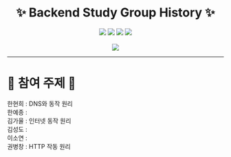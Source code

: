 
<h1 align="center"> ✨ Backend Study Group History ✨</h1>
<p align="center">
<img src="https://img.shields.io/badge/ORACLE-F80000?style=flat&logo=oracle&logoColor=white"/> <img src="https://img.shields.io/badge/Git-181717?style=flat&logo=github&logoColor=white"/> <img src="https://img.shields.io/badge/JAVA-E84D3D?style=flat&logo=joplin&logoColor=white"/> <img src="https://img.shields.io/badge/Js-F7DF1E?style=flat&logo=javascript&logoColor=white"/><br>
<br>
<img src="https://github.com/gayulz/BackEndRoadMap/assets/109029219/18a1483e-6659-446b-af66-0776e1c51c5d">
</p>
<hr>
<h1> 🐳 참여 주제 🐳 </h1>
<p>
  한현희 : DNS와 동작 원리 <br>
  한예종 :  <br>
  김가율 : 인터넷 동작 원리   <br>
  김성도 :  <br>
  이소연 :  <br>
  권병창 :  HTTP 작동 원리 <br>
</p>
